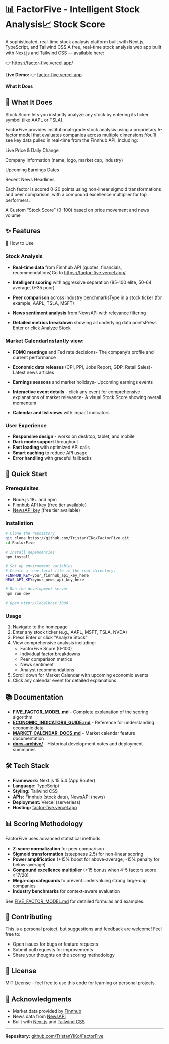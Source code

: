 # 📊 FactorFive - Intelligent Stock Analysis📈 Stock Score



A sophisticated, real-time stock analysis platform built with Next.js, TypeScript, and Tailwind CSS.A free, real-time stock analysis web app built with Next.js and Tailwind CSS — available here:

👉 https://factor-five.vercel.app/

**Live Demo:** 👉 [factor-five.vercel.app](https://factor-five.vercel.app/)

**What It Does**

## 🎯 What It Does

Stock Score lets you instantly analyze any stock by entering its ticker symbol (like AAPL or TSLA).

FactorFive provides institutional-grade stock analysis using a proprietary 5-factor model that evaluates companies across multiple dimensions:You’ll see key data pulled in real-time from the Finnhub API, including:

Live Price & Daily Change

Company Information (name, logo, market cap, industry)

Upcoming Earnings Dates

Recent News Headlines

Each factor is scored 0-20 points using non-linear sigmoid transformations and peer comparison, with a compound excellence multiplier for top performers.

A Custom “Stock Score” (0–100) based on price movement and news volume

## ✨ Features

🚀 How to Use

### Stock Analysis

- **Real-time data** from Finnhub API (quotes, financials, recommendations)Go to https://factor-five.vercel.app/

- **Intelligent scoring** with aggressive separation (85-100 elite, 50-64 average, 0-35 poor)

- **Peer comparison** across industry benchmarksType in a stock ticker (for example, AAPL, TSLA, MSFT)

- **News sentiment analysis** from NewsAPI with relevance filtering

- **Detailed metrics breakdown** showing all underlying data pointsPress Enter or click Analyze Stock



### Market CalendarInstantly view:

- **FOMC meetings** and Fed rate decisions- The company’s profile and current performance

- **Economic data releases** (CPI, PPI, Jobs Report, GDP, Retail Sales)- Latest news articles

- **Earnings seasons** and market holidays- Upcoming earnings events

- **Interactive event details** - click any event for comprehensive explanations of market relevance- A visual Stock Score showing overall momentum

- **Calendar and list views** with impact indicators


### User Experience
- **Responsive design** - works on desktop, tablet, and mobile
- **Dark mode support** throughout
- **Fast loading** with optimized API calls
- **Smart caching** to reduce API usage
- **Error handling** with graceful fallbacks

## 🚀 Quick Start

### Prerequisites
- Node.js 18+ and npm
- [Finnhub API key](https://finnhub.io/) (free tier available)
- [NewsAPI key](https://newsapi.org/) (free tier available)

### Installation

```bash
# Clone the repository
git clone https://github.com/TristanYIKo/FactorFive.git
cd FactorFive

# Install dependencies
npm install

# Set up environment variables
# Create a .env.local file in the root directory:
FINNHUB_KEY=your_finnhub_api_key_here
NEWS_API_KEY=your_news_api_key_here

# Run the development server
npm run dev

# Open http://localhost:3000
```

### Usage

1. Navigate to the homepage
2. Enter any stock ticker (e.g., AAPL, MSFT, TSLA, NVDA)
3. Press Enter or click "Analyze Stock"
4. View comprehensive analysis including:
   - FactorFive Score (0-100)
   - Individual factor breakdowns
   - Peer comparison metrics
   - News sentiment
   - Analyst recommendations
5. Scroll down for Market Calendar with upcoming economic events
6. Click any calendar event for detailed explanations

## 📚 Documentation

- **[FIVE_FACTOR_MODEL.md](./FIVE_FACTOR_MODEL.md)** - Complete explanation of the scoring algorithm
- **[ECONOMIC_INDICATORS_GUIDE.md](./ECONOMIC_INDICATORS_GUIDE.md)** - Reference for understanding economic data
- **[MARKET_CALENDAR_DOCS.md](./MARKET_CALENDAR_DOCS.md)** - Market calendar feature documentation
- **[docs-archive/](./docs-archive/)** - Historical development notes and deployment summaries

## 🛠️ Tech Stack

- **Framework:** Next.js 15.5.4 (App Router)
- **Language:** TypeScript
- **Styling:** Tailwind CSS
- **APIs:** Finnhub (stock data), NewsAPI (news)
- **Deployment:** Vercel (serverless)
- **Hosting:** [factor-five.vercel.app](https://factor-five.vercel.app/)

## 📊 Scoring Methodology

FactorFive uses advanced statistical methods:

- **Z-score normalization** for peer comparison
- **Sigmoid transformation** (steepness 2.5) for non-linear scoring
- **Power amplification** (+15% boost for above-average, -15% penalty for below-average)
- **Compound excellence multiplier** (+15 bonus when 4-5 factors score ≥17/20)
- **Mega-cap safeguards** to prevent undervaluing strong large-cap companies
- **Industry benchmarks** for context-aware evaluation

See [FIVE_FACTOR_MODEL.md](./FIVE_FACTOR_MODEL.md) for detailed formulas and examples.

## 🤝 Contributing

This is a personal project, but suggestions and feedback are welcome! Feel free to:
- Open issues for bugs or feature requests
- Submit pull requests for improvements
- Share your thoughts on the scoring methodology

## 📄 License

MIT License - feel free to use this code for learning or personal projects.

## 🙏 Acknowledgments

- Market data provided by [Finnhub](https://finnhub.io/)
- News data from [NewsAPI](https://newsapi.org/)
- Built with [Next.js](https://nextjs.org/) and [Tailwind CSS](https://tailwindcss.com/)

---

**Repository:** [github.com/TristanYIKo/FactorFive](https://github.com/TristanYIKo/FactorFive)
